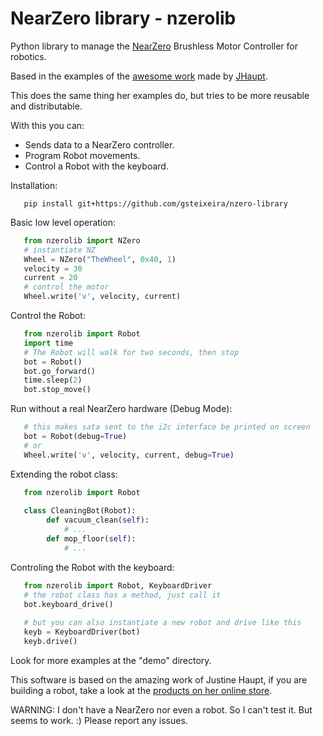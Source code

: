 # NearZero library - nzerolib

Python library to manage the [NearZero](https://github.com/jhaupt/NearZero1) Brushless Motor Controller for robotics.

Based in the examples of the [awesome work](https://www.youtube.com/watch?v=OZvjfbpXpro) made by [JHaupt](https://github.com/jhaupt). 

This does the same thing her examples do, but tries to be more reusable and distributable.

With this you can:
- Sends data to a NearZero controller.
- Program Robot movements.
- Control a Robot with the keyboard.

Installation:
    
```shell
   pip install git+https://github.com/gsteixeira/nzero-library

```

Basic low level operation:
```python
   from nzerolib import NZero
   # instantiate NZ
   Wheel = NZero("TheWheel", 0x40, 1)
   velocity = 30
   current = 20
   # control the motor
   Wheel.write('v', velocity, current)

```

Control the Robot:
```python
   from nzerolib import Robot
   import time
   # The Robot will walk for two seconds, then stop
   bot = Robot()
   bot.go_forward()
   time.sleep(2)
   bot.stop_move()
```

Run without a real NearZero hardware (Debug Mode):
```python
   # this makes sata sent to the i2c interface be printed on screen
   bot = Robot(debug=True)
   # or
   Wheel.write('v', velocity, current, debug=True)
```

Extending the robot class:
```python
   from nzerolib import Robot
   
   class CleaningBot(Robot):
        def vacuum_clean(self):
            # ...
        def mop_floor(self):
            # ...
```

Controling the Robot with the keyboard:
```python
   from nzerolib import Robot, KeyboardDriver
   # the robot class has a method, just call it
   bot.keyboard_drive()
   
   # but you can also instantiate a new robot and drive like this
   keyb = KeyboardDriver(bot)
   keyb.drive()
```

Look for more examples at the "demo" directory.

This software is based on the amazing work of Justine Haupt, if you are building a robot, take a look at the [products on her online store](https://skysedge.com/). 

WARNING: I don't have a NearZero nor even a robot. So I can't test it. But seems to work. :) Please report any issues.
